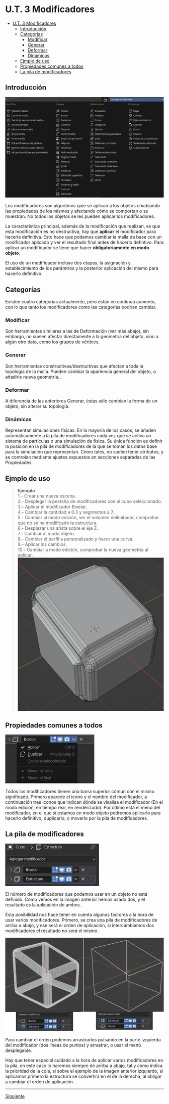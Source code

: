 ﻿# U.T. 3 Modificadores
- [U.T. 3 Modificadores](#ut-3-modificadores)
  - [Introducción](#introducción)
  - [Categorías](#categorías)
    - [Modificar](#modificar)
    - [Generar](#generar)
    - [Deformar](#deformar)
    - [Dinámicas](#dinámicas)
  - [Ejmplo de uso](#ejmplo-de-uso)
  - [Propiedades comunes a todos](#propiedades-comunes-a-todos)
  - [La pila de modificadores](#la-pila-de-modificadores)


## Introducción 
![](ut_03_000.png)

Los modificadores son algoritmos quie se aplican a los objetos cmabiando las propiedades de los mismos y afectando cómo se comportan o se muestran. No todos los objetos se les pueden aplicar los modificadores.

La característica principal, además de la modificación que realizan, es que esta modificación es no destructiva, hay que **aplicar** el modificador para hacerla definitiva. Esto hace que podamos cambiar la malla de base con un modificador aplicado y ver el resultado final antes de hacerlo defintivo. Para aplicar un modificador se tiene que hacer **obligatoriamente en modo objeto**.

El uso de un modificador incluye dos etapas, la asignación y establecimiento de los parámtros y la posterior aplicación del mismo para hacerlo definitivo.

## Categorías
Existen cuatro categorías actualmente, pero están en contínuo aumento, con lo que tanto los modificadores como las categorías podrían cambiar.
### Modificar
Son herramientas similares a las de Deformación (ver más abajo), sin embargo, no suelen afectar directamente a la geometría del objeto, sino a algún otro dato, como los grupos de vértices.
### Generar
Son herramientas constructivas/destructivas que afectan a toda la topología de la malla. Pueden cambiar la apariencia general del objeto, o añadirle nueva geometría...
### Deformar
A diferencia de las anteriores Generar, éstas sólo cambian la forma de un objeto, sin alterar su topología.
### Dinámicas
Representan simulaciones físicas. En la mayoría de los casos, se añaden automáticamente a la pila de modificadores cada vez que se activa un sistema de partículas o una simulación de física. Su única función es definir la posición en la pila de modificadores de la que se toman los datos base para la simulación que representan. Como tales, no suelen tener atributos, y se controlan mediante ajustes expuestos en secciones separadas de las Propiedades.

## Ejmplo de uso
>**Ejemplo**<br>
1.- Crear una nueva escena.<br>
2.- Desplegar la pestaña de modificadores con el cubo seleccionado.<br>
3.- Aplicar el modificador Biselar.<br>
4.- Cambiar la cantidad a 0.3 y segmentos a 7.<br>
5.- Cambiar al modo edición, ver el volumen delimitador, comprobar que no se ha modificado la estructura.<br>
6.- Desplazar una arista sobre el eje Z.<br>
7.- Cambiar al modo objeto.<br>
8.- Cambiar el perfil a personalizado y hacer una curva.<br>
9.- Aplicar los cambios.<br>
10.- Cambiar a modo edición, comprobar la nueva geometría al aplicar.<br>
![](ut_03_001.png)

## Propiedades comunes a todos
![](ut_03_002.png)

Todos los modificadores tienen una barra superior común con el mismo significado. Primero aparede el icono y el nombre del modificador, a continuación tres iconos que indican dónde se visaliaa el modificador (En el modo edición, en tiempo real, en renderizado). Por último está el menú del modificador, en el que si estamos en modo objeto podremos aplicarlo para hacerlo definitivo; duplicarlo; o moverlo por la pila de modificadores.

## La pila de modificadores
![](ut_03_003.png)

El número de modificadores que podemos usar en un objeto no está definido. Como vemos en la imagen anterior hemos usado dos, y el resultado es la aplicación de ambos.

Esta posibilidad nos hace tener en cuenta algunos factores a la hora de usar varios modificadores. Primero, se crea una pila de modificadores de arriba a abajo, y ese será el orden de aplicación, si intercambiamos dos modificadores el resultado no será el mismo.

![](ut_03_004.png)

Para cambiar el orden podemos arrastrarlos pulsando en la parte izquierda del modificador (dos líneas de puntos) y arrastrar, o usar el menú desplegable.

Hay que tener especial cuidado a la hora de aplicar varios modificadores en la pila, en este caso lo haremos siempre de arriba a abajo, tal y como indica la prioridad de la cola, si sobre el ejemplo de la imagen anterior izquierdo, si aplicamos primero la estructura se convertirá en el de la derecha, al obligar a cambiar el orden de aplicación.


---
[Siguiente](ut_3_02.md)
